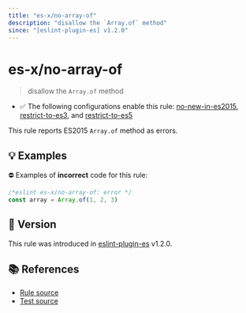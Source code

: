 ```yaml
---
title: "es-x/no-array-of"
description: "disallow the `Array.of` method"
since: "[eslint-plugin-es] v1.2.0"
---
```


# es-x/no-array-of
> disallow the `Array.of` method

- ✅ The following configurations enable this rule: [no-new-in-es2015], [restrict-to-es3], and [restrict-to-es5]

This rule reports ES2015 `Array.of` method as errors.

## 💡 Examples

⛔ Examples of **incorrect** code for this rule:

<eslint-playground type="bad">

```js
/*eslint es-x/no-array-of: error */
const array = Array.of(1, 2, 3)
```

</eslint-playground>

## 🚀 Version

This rule was introduced in [eslint-plugin-es] v1.2.0.

[eslint-plugin-es]: https://github.com/mysticatea/eslint-plugin-es

## 📚 References

- [Rule source](https://github.com/eslint-community/eslint-plugin-es-x/blob/master/lib/rules/no-array-of.js)
- [Test source](https://github.com/eslint-community/eslint-plugin-es-x/blob/master/tests/lib/rules/no-array-of.js)

[no-new-in-es2015]: ../configs/index.md#no-new-in-es2015
[restrict-to-es3]: ../configs/index.md#restrict-to-es3
[restrict-to-es5]: ../configs/index.md#restrict-to-es5
